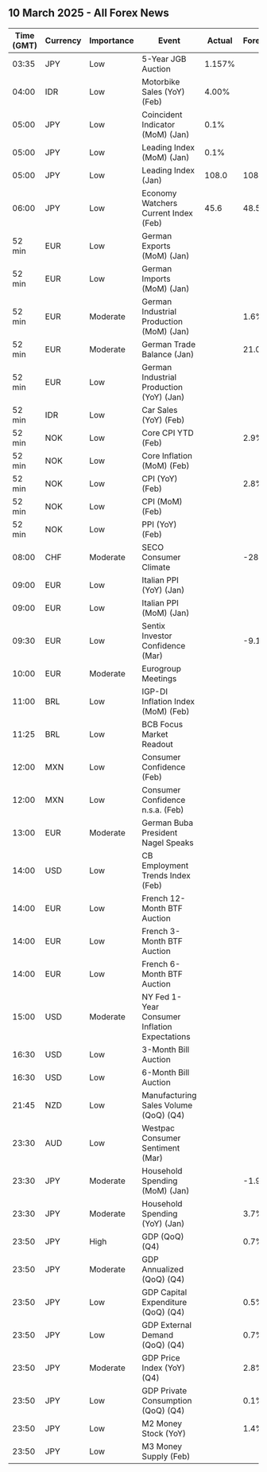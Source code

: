 ## 10 March 2025 - All Forex News

| Time (GMT) | Currency | Importance | Event | Actual | Forecast | Previous |
|------|----------|------------|-------|--------|----------|----------|
| 03:35 | JPY | Low | 5-Year JGB Auction | 1.157% |  | 0.982% |
| 04:00 | IDR | Low | Motorbike Sales (YoY) (Feb) | 4.00% |  | -5.50% |
| 05:00 | JPY | Low | Coincident Indicator (MoM) (Jan) | 0.1% |  | 1.0% |
| 05:00 | JPY | Low | Leading Index (MoM) (Jan) | 0.1% |  | 0.5% |
| 05:00 | JPY | Low | Leading Index (Jan) | 108.0 | 108.1 | 107.9 |
| 06:00 | JPY | Low | Economy Watchers Current Index (Feb) | 45.6 | 48.5 | 48.6 |
| 52 min | EUR | Low | German Exports (MoM) (Jan) |  |  | 2.9% |
| 52 min | EUR | Low | German Imports (MoM) (Jan) |  |  | 2.1% |
| 52 min | EUR | Moderate | German Industrial Production (MoM) (Jan) |  | 1.6% | -2.4% |
| 52 min | EUR | Moderate | German Trade Balance (Jan) |  | 21.0B | 20.7B |
| 52 min | EUR | Low | German Industrial Production (YoY) (Jan) |  |  | -3.12% |
| 52 min | IDR | Low | Car Sales (YoY) (Feb) |  |  | -11.30% |
| 52 min | NOK | Low | Core CPI YTD (Feb) |  | 2.9% | 2.8% |
| 52 min | NOK | Low | Core Inflation (MoM) (Feb) |  |  | 0.1% |
| 52 min | NOK | Low | CPI (YoY) (Feb) |  | 2.8% | 2.3% |
| 52 min | NOK | Low | CPI (MoM) (Feb) |  |  | 0.2% |
| 52 min | NOK | Low | PPI (YoY) (Feb) |  |  | 18.1% |
| 08:00 | CHF | Moderate | SECO Consumer Climate |  | -28 | -21 |
| 09:00 | EUR | Low | Italian PPI (YoY) (Jan) |  |  | 1.1% |
| 09:00 | EUR | Low | Italian PPI (MoM) (Jan) |  |  | 0.6% |
| 09:30 | EUR | Low | Sentix Investor Confidence (Mar) |  | -9.1 | -12.7 |
| 10:00 | EUR | Moderate | Eurogroup Meetings |  |  |  |
| 11:00 | BRL | Low | IGP-DI Inflation Index (MoM) (Feb) |  |  | 0.11% |
| 11:25 | BRL | Low | BCB Focus Market Readout |  |  |  |
| 12:00 | MXN | Low | Consumer Confidence (Feb) |  |  | 46.7 |
| 12:00 | MXN | Low | Consumer Confidence n.s.a. (Feb) |  |  | 47.2 |
| 13:00 | EUR | Moderate | German Buba President Nagel Speaks |  |  |  |
| 14:00 | USD | Low | CB Employment Trends Index (Feb) |  |  | 108.35 |
| 14:00 | EUR | Low | French 12-Month BTF Auction |  |  | 2.239% |
| 14:00 | EUR | Low | French 3-Month BTF Auction |  |  | 2.396% |
| 14:00 | EUR | Low | French 6-Month BTF Auction |  |  | 2.339% |
| 15:00 | USD | Moderate | NY Fed 1-Year Consumer Inflation Expectations |  |  | 3.0% |
| 16:30 | USD | Low | 3-Month Bill Auction |  |  | 4.210% |
| 16:30 | USD | Low | 6-Month Bill Auction |  |  | 4.135% |
| 21:45 | NZD | Low | Manufacturing Sales Volume (QoQ) (Q4) |  |  | -1.2% |
| 23:30 | AUD | Low | Westpac Consumer Sentiment (Mar) |  |  | 0.1% |
| 23:30 | JPY | Moderate | Household Spending (MoM) (Jan) |  | -1.9% | 2.3% |
| 23:30 | JPY | Moderate | Household Spending (YoY) (Jan) |  | 3.7% | 2.7% |
| 23:50 | JPY | High | GDP (QoQ) (Q4) |  | 0.7% | 0.3% |
| 23:50 | JPY | Moderate | GDP Annualized (QoQ) (Q4) |  |  | 1.2% |
| 23:50 | JPY | Low | GDP Capital Expenditure (QoQ) (Q4) |  | 0.5% | -0.1% |
| 23:50 | JPY | Low | GDP External Demand (QoQ) (Q4) |  | 0.7% | -0.2% |
| 23:50 | JPY | Moderate | GDP Price Index (YoY) (Q4) |  | 2.8% | 2.4% |
| 23:50 | JPY | Low | GDP Private Consumption (QoQ) (Q4) |  | 0.1% | 0.7% |
| 23:50 | JPY | Low | M2 Money Stock (YoY) |  | 1.4% | 1.3% |
| 23:50 | JPY | Low | M3 Money Supply (Feb) |  |  | 2,205.2B |
